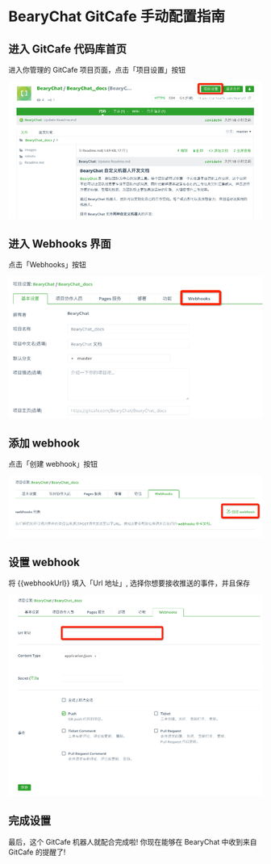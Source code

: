 # BearyChat GitCafe 手动配置指南

## 进入 GitCafe 代码库首页

进入你管理的 GitCafe 项目页面，点击「项目设置」按钮

![](/images/tutorial/gitcafe_settings.png)

## 进入 Webhooks 界面

点击「Webhooks」按钮

![](/images/tutorial/gitcafe_select_webhooks.png)

## 添加 webhook

点击「创建 webhook」按钮

![](/images/tutorial/gitcafe_create_webhook.png)

## 设置 webhook

将 {{webhookUrl}} 填入「Url 地址」, 选择你想要接收推送的事件，并且保存

![](/images/tutorial/gitcafe_add_webhook_url.png)

## 完成设置

最后，这个 GitCafe 机器人就配合完成啦! 你现在能够在 BearyChat 中收到来自 GitCafe 的提醒了!
